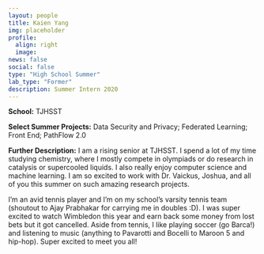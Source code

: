 ```yaml
---
layout: people
title: Kaien Yang
img: placeholder
profile:
  align: right
  image:
news: false
social: false
type: "High School Summer"
lab_type: "Former"
description: Summer Intern 2020
---
```


**School:** TJHSST

**Select Summer Projects:** Data Security and Privacy; Federated Learning; Front End; PathFlow 2.0

**Further Description:** I am a rising senior at TJHSST. I spend a lot of my time studying chemistry, where I mostly compete in olympiads or do research in catalysis or supercooled liquids. I also really enjoy computer science and machine learning. I am so excited to work with Dr. Vaickus, Joshua, and all of you this summer on such amazing research projects.


I’m an avid tennis player and I’m on my school’s varsity tennis team (shoutout to Ajay Prabhakar for carrying me in doubles :D). I was super excited to watch Wimbledon this year and earn back some money from lost bets but it got cancelled. Aside from tennis, I like playing soccer (go Barca!) and listening to music (anything to Pavarotti and Bocelli to Maroon 5 and hip-hop). Super excited to meet you all!
